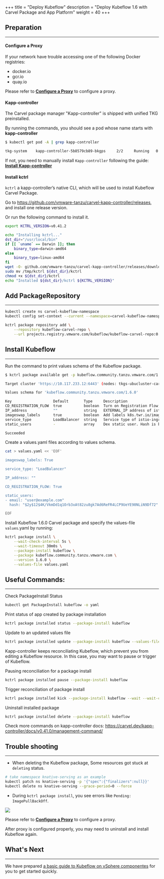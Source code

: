 +++
title = "Deploy Kubeflow"
description = "Deploy Kubeflow 1.6 with Carvel Package and App Platform"
weight = 40
+++

## Preparation
---
#### Configure a Proxy
If your network have trouble accessing one of the following Docker registries:
- docker.io
- gcr.io
- quay.io

Please refer to [**Configure a Proxy**](../troubleshooting/proxy) to configure a proxy.

#### Kapp-controller
The Carvel package manager "Kapp-controller" is shipped with unified TKG preinstalled.

By running the commands, you should see a pod whose name starts with **kapp-controller**
```bash
$ kubectl get pod -A | grep kapp-controller

tkg-system    kapp-controller-5b8579cb89-bkgps     2/2     Running   0          13d
```

If not, you need to manually install `Kapp-controller` following the guide: [**Install Kapp-controller**](../troubleshooting/app-platform)

#### Install kctrl

`kctrl` a kapp-controller’s native CLI, which will be used to install Kubeflow Carvel Package.

Go to https://github.com/vmware-tanzu/carvel-kapp-controller/releases, and install one release version.

Or run the following command to install it.

```bash
export KCTRL_VERSION=v0.41.2

echo "Installing kctrl..."
dst_dir="/usr/local/bin"
if [[ `uname` == Darwin ]]; then
    binary_type=darwin-amd64
else
    binary_type=linux-amd64
fi
wget -O- github.com/vmware-tanzu/carvel-kapp-controller/releases/download/${KCTRL_VERSION}/kctrl-${binary_type} > /tmp/kctrl
sudo mv /tmp/kctrl ${dst_dir}/kctrl
chmod +x ${dst_dir}/kctrl
echo "Installed ${dst_dir}/kctrl ${KCTRL_VERSION}"
```

## Add PackageRepository
---
```bash
kubectl create ns carvel-kubeflow-namespace
kubectl config set-context --current --namespace=carvel-kubeflow-namespace

kctrl package repository add \
    --repository kubeflow-carvel-repo \
    --url projects.registry.vmware.com/kubeflow/kubeflow-carvel-repo:0.11
```

## Install Kubeflow
---

Run the command to print values schema of the Kubeflow package.

```bash
$ kctrl package available get -p kubeflow.community.tanzu.vmware.com/1.6.0 --values-schema

Target cluster 'https://10.117.233.12:6443' (nodes: tkgs-ubucluster-carvel-testing-control-plane-87649, 2+)

Values schema for 'kubeflow.community.tanzu.vmware.com/1.6.0'

Key                   Default       Type     Description  
CD_REGISTRATION_FLOW  true          boolean  Turn on Registration Flow, so that Kubeflow Central Dashboard will prompt new users to create a namespace (profile)  
IP_address            ""            string   EXTERNAL_IP address of istio-ingressgateway, valid only if service_type is LoadBalancer  
imageswap_labels      true          boolean  Add labels k8s.twr.io/imageswap: enabled to Kubeflow namespaces, which enable imageswap webhook to swap images.  
service_type          LoadBalancer  string   Service type of istio-ingressgateway. Available options: "LoadBalancer" or "NodePort"  
static_users          -             array    Dex static user. Hash is bcrypt hash value of password  

Succeeded
```

Create a values.yaml files according to values schema.

```bash
cat > values.yaml << 'EOF'

imageswap_labels: True

service_type: "LoadBalancer"

IP_address: ""

CD_REGISTRATION_FLOW: True

static_users: 
- email: "user@example.com"
  hash: "$2y$12$4K/VkmDd1q1Orb3xAt82zu8gk7Ad6ReFR4LCP9UeYE90NLiN9Df72"

EOF
```

Install Kubeflow 1.6.0 Carvel package and specify the values-file `values`.yaml by running:

```bash
kctrl package install \
    --wait-check-interval 5s \
    --wait-timeout 30m0s \
    --package-install kubeflow \
    --package kubeflow.community.tanzu.vmware.com \
    --version 1.6.0 \
    --values-file values.yaml
```

## Useful Commands:
---

Check PackageInstall Status
```bash
kubectl get PackageInstall kubeflow -o yaml
```

Print status of app created by package installation
```bash
kctrl package installed status --package-install kubeflow
```

Update to an updated values file
```bash
kctrl package installed update --package-install kubeflow --values-file values.yaml
```

Kapp-controller keeps reconciliating Kubeflow, which prevent you from editing a Kubeflow resource. In this case, you may want to pause or trigger of Kubeflow.

Pausing reconciliation for a package install
```bash
kctrl package installed pause --package-install kubeflow
```

Trigger reconciliation of package install
```bash
kctrl package installed kick --package-install kubeflow --wait --wait-check-interval 5s --wait-timeout 30m0s
```

Uninstall installed package
```bash
kctrl package installed delete --package-install kubeflow
```

Check more commands on kapp-controller docs: https://carvel.dev/kapp-controller/docs/v0.41.0/management-command/

## Trouble shooting
---

- When deleting the Kubeflow package, Some resources got stuck at `deleting` status.
```bash
# take namespace knative-serving as an example
kubectl patch ns knative-serving -p '{"spec":{"finalizers":null}}'
kubectl delete ns knative-serving --grace-period=0 --force
```

- During `kctrl package install`, you see errors like `Pending: ImagePullBackOff`. 

![](../assets/troubleshooting_imagepullerror.png)

Please refer to [**Configure a Proxy**](../troubleshooting/proxy) to configure a proxy.

After proxy is configured properly, you may need to uninstall and install Kubeflow again.
## What's Next
---

We have prepared [a basic guide to Kubeflow on vSphere componentes](../../kubeflow-tutorial) for you to get started quickly. 
